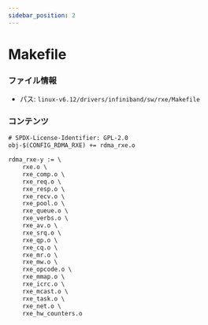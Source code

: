 ```yaml
---
sidebar_position: 2
---
```

# Makefile

### ファイル情報

- パス: `linux-v6.12/drivers/infiniband/sw/rxe/Makefile`

### コンテンツ

```txt
# SPDX-License-Identifier: GPL-2.0
obj-$(CONFIG_RDMA_RXE) += rdma_rxe.o

rdma_rxe-y := \
	rxe.o \
	rxe_comp.o \
	rxe_req.o \
	rxe_resp.o \
	rxe_recv.o \
	rxe_pool.o \
	rxe_queue.o \
	rxe_verbs.o \
	rxe_av.o \
	rxe_srq.o \
	rxe_qp.o \
	rxe_cq.o \
	rxe_mr.o \
	rxe_mw.o \
	rxe_opcode.o \
	rxe_mmap.o \
	rxe_icrc.o \
	rxe_mcast.o \
	rxe_task.o \
	rxe_net.o \
	rxe_hw_counters.o

```

